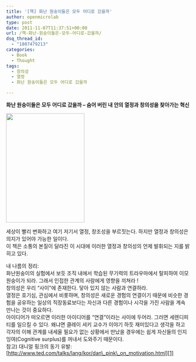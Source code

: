 ```yaml
---
title: '[책] 화난 원숭이들은 모두 어디로 갔을까'
author: openmicrolab
type: post
date: 2011-11-07T11:37:51+00:00
url: /책-화난-원숭이들은-모두-어디로-갔을까/
dsq_thread_id:
  - "1807479213"
categories:
  - Book
  - Thought
tags:
  - 창의성
  - 열정
  - 화난 원숭이들은 모두 어디로 갔을까

---
```

**화난 원숭이들은 모두 어디로 갔을까 &#8211; 숨어 버린 내 안의 열정과 창의성을 찾아가는 혁신** 

  


<P style="MARGIN: 0px">
  <img loading="lazy" src="/images/1/cfile8.uf.141AC5424EB7C286027096.jpg" class="aligncenter" width="214" height="298" alt="" filename="화난 원숭이.jpg" filemime="image/jpeg" />
</P>

  


  
세상이 빨리 변화하고 여기 저기서 열정, 창조성을 부르짓는다. 하지만&nbsp;열정과 창의성은 의지가 있어야 가능한 일이다.  
이 책은 소통의 본질이 달라진&nbsp;이 시대에 이러한 열정과 창의성의 언제 발휘되는 지를 밝히고 있다. 

내 나름의 정리:  
화난원숭이의 실험에서 보듯 조직 내에서 학습된 무기력의 트라우마에서 탈피하여 이모원숭이가 되라. 그래서&nbsp;인접한 관계의 사람에게 영향을 끼쳐라 !  
창의성은 우리 “사이”에 존재한다. 닿아 있지 않는 사람과 연결하라.  
열정은 호기심, 관심에서 비롯하며, 창의성은 새로운 경험의 연결이기 때문에 비슷한 경험을 공유하는 일상의 직장동료보다는 자신과 다른 경험이나 시각을 가진 사람을 계속 만나는 것이 중요하다.  
아이디어가 떠오르면 이러한 아이디어를 “연결”이라는 사이에 두어라. 그러면 세렌디피티를 일으킬 수 있다. 왜냐면 클레이 셔키 교수가 이야기 하듯 재미있다고 생각을 하고 각자의 이해 관계를 내세울 필요가 없는 상황에서 만났을 경우에는 쉽게 자신들의 인지 잉여(Cognitive surplus)를 꺼내서 도와주기 때문이다.  
참고) 대니얼 핑크의 동기 유발: [http://www.ted.com/talks/lang/kor/dan\_pink\_on_motivation.html][1]

 [1]: http://www.ted.com/talks/lang/kor/dan_pink_on_motivation.html